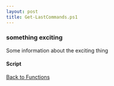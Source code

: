 ```yaml
---
layout: post
title: Get-LastCommands.ps1
---
```


### something exciting

Some information about the exciting thing

#### Script

<script src="https://gist-it.appspot.com/github.com/BanterBoy/scripts-blog/blob/master/PowerShell/functions/Get-LastCommands.ps1"></script>

<a href="/menu/_pages/functions.html">Back to Functions</a>
